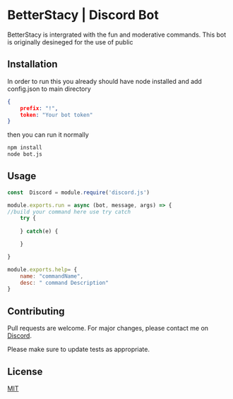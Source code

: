 # BetterStacy | Discord Bot

BetterStacy is intergrated with the fun and moderative commands. This bot is originally desineged for the use of public 

## Installation

In order to run this you already should have node installed and add config.json to main directory

```json
{
    prefix: "!",
    token: "Your bot token"
}
```
then you can run it normally 
```bash
npm install 
node bot.js
```

## Usage

```javascript
const  Discord = module.require('discord.js')

module.exports.run = async (bot, message, args) => {
//build your command here use try catch
    try {
     
    } catch(e) {

    }

}

module.exports.help= {
    name: "commandName",
    desc: " command Description"
}
```

## Contributing
Pull requests are welcome. For major changes, please contact me on [Discord](https://discordapp.com/users/721964010160783432).

Please make sure to update tests as appropriate.

## License
[MIT](https://choosealicense.com/licenses/mit/)
